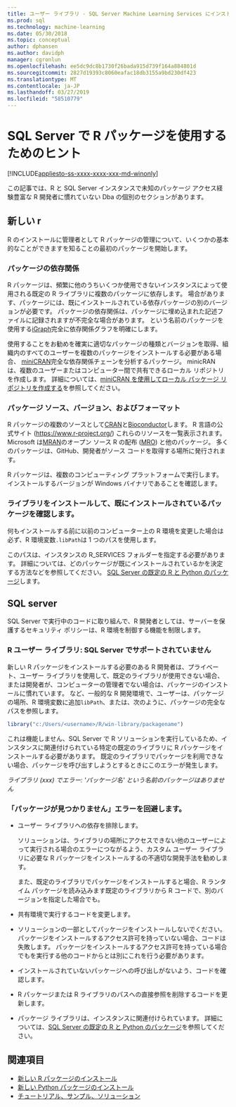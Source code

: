 ```yaml
---
title: ユーザー ライブラリ - SQL Server Machine Learning Services にインストールされている R パッケージの使用に関するヒント
ms.prod: sql
ms.technology: machine-learning
ms.date: 05/30/2018
ms.topic: conceptual
author: dphansen
ms.author: davidph
manager: cgronlun
ms.openlocfilehash: ee5dc9dc8b1730f26bada915d739f164a884801d
ms.sourcegitcommit: 2827d19393c8060eafac18db3155a9bd230df423
ms.translationtype: MT
ms.contentlocale: ja-JP
ms.lasthandoff: 03/27/2019
ms.locfileid: "58510779"
---
```

# <a name="tips-for-using-r-packages-in-sql-server"></a>SQL Server で R パッケージを使用するためのヒント
[!INCLUDE[appliesto-ss-xxxx-xxxx-xxx-md-winonly](../../includes/appliesto-ss-xxxx-xxxx-xxx-md-winonly.md)]

この記事では、R と SQL Server インスタンスで未知のパッケージ アクセス経験豊富な R 開発者に慣れていない Dba の個別のセクションがあります。

## <a name="new-to-r"></a>新しい r

R のインストールに管理者として R パッケージの管理について、いくつかの基本的なことができますを知ることの最初のパッケージを開始します。

### <a name="package-dependencies"></a>パッケージの依存関係

R パッケージは、頻繁に他のうちいくつか使用できないインスタンスによって使用される既定の R ライブラリに複数のパッケージに依存します。 場合があります、パッケージには、既にインストールされている依存パッケージの別のバージョンが必要です。 パッケージの依存関係は、パッケージに埋め込まれた記述ファイルに記録されますが不完全な場合があります。 という名前のパッケージを使用する[iGraph](https://igraph.org/r/)完全に依存関係グラフを明確にします。

使用することをお勧めを確実に適切なパッケージの種類とバージョンを取得、組織内のすべてのユーザーを複数のパッケージをインストールする必要がある場合、 [miniCRAN](https://mran.microsoft.com/package/miniCRAN)完全な依存関係チェーンを分析するパッケージ。 minicRAN は、複数のユーザーまたはコンピューター間で共有できるローカル リポジトリを作成します。 詳細については、[miniCRAN を使用してローカル パッケージ リポジトリを作成する](create-a-local-package-repository-using-minicran.md)を参照してください。

### <a name="package-sources-versions-and-formats"></a>パッケージ ソース、バージョン、およびフォーマット

R パッケージの複数のソースとして[CRAN](https://cran.r-project.org/)と[Bioconductor](https://www.bioconductor.org/)します。 R 言語の公式サイト (<https://www.r-project.org/>) これらのリソースを一覧表示されます。 Microsoft は[MRAN](https://mran.microsoft.com/)のオープン ソース R の配布 ([MRO](https://mran.microsoft.com/open)) と他のパッケージ。 多くのパッケージは、GitHub、開発者がソース コードを取得する場所に発行されます。

R パッケージは、複数のコンピューティング プラットフォームで実行します。 インストールするバージョンが Windows バイナリであることを確認します。

### <a name="know-which-library-you-are-installing-to-and-which-packages-are-already-installed"></a>ライブラリをインストールして、既にインストールされているパッケージを確認します。

何もインストールする前に以前のコンピューター上の R 環境を変更した場合は必ず、R 環境変数`.libPath`は 1 つのパスを使用します。

このパスは、インスタンスの R_SERVICES フォルダーを指定する必要があります。 詳細については、どのパッケージが既にインストールされているかを決定する方法などを参照してください。 [SQL Server の既定の R と Python のパッケージ](installing-and-managing-r-packages.md)します。

## <a name="new-to-sql-server"></a>SQL server

SQL Server で実行中のコードに取り組んで、R 開発者としては、サーバーを保護するセキュリティ ポリシーは、R 環境を制御する機能を制限します。

### <a name="r-user-libraries-not-supported-on-sql-server"></a>R ユーザー ライブラリ: SQL Server でサポートされていません

新しい R パッケージをインストールする必要のある R 開発者は、プライベート、ユーザー ライブラリを使用して、既定のライブラリが使用できない場合、または開発者が、コンピューターの管理者でない場合は、パッケージのインストールに慣れています。 など、一般的な R 開発環境で、ユーザーは、パッケージの場所、R 環境変数に追加`libPath`、または、次のように、パッケージの完全なパスを参照します。

```R
library("c:/Users/<username>/R/win-library/packagename")
```

これは機能しません、SQL Server で R ソリューションを実行しているため、インスタンスに関連付けられている特定の既定のライブラリに R パッケージをインストールする必要があります。 既定のライブラリでパッケージを利用できない場合、パッケージを呼び出すしようとするときにこのエラーが発生します。

*ライブラリ (xxx) でエラー: 'パッケージ名' という名前のパッケージはありません*

### <a name="avoid-package-not-found-errors"></a>「パッケージが見つかりません」エラーを回避します。

+ ユーザー ライブラリへの依存を排除します。 

    ソリューションは、ライブラリの場所にアクセスできない他のユーザーによって実行される場合のエラーにつながるよう、カスタム ユーザー ライブラリに必要な R パッケージをインストールするの不適切な開発手法を勧めします。

    また、既定のライブラリでパッケージをインストールすると場合、R ランタイム パッケージを読み込みます既定のライブラリから R コードで、別のバージョンを指定した場合でも。

+ 共有環境で実行するコードを変更します。

+ ソリューションの一部としてパッケージをインストールしないでください。 パッケージをインストールするアクセス許可を持っていない場合、コードは失敗します。 パッケージをインストールするアクセス許可を持っている場合でもを実行する他のコードからとは別にこれを行う必要があります。

+ インストールされていないパッケージへの呼び出しがないよう、コードを確認します。

+ R パッケージまたは R ライブラリのパスへの直接参照を削除するコードを更新します。 

+ パッケージ ライブラリは、インスタンスに関連付けられています。 詳細については、[SQL Server の既定の R と Python のパッケージ](installing-and-managing-r-packages.md)を参照してください。

## <a name="see-also"></a>関連項目

+ [新しい R パッケージのインストール](install-additional-r-packages-on-sql-server.md)
+ [新しい Python パッケージのインストール](../python/install-additional-python-packages-on-sql-server.md)
+ [チュートリアル、サンプル、ソリューション](../tutorials/machine-learning-services-tutorials.md)